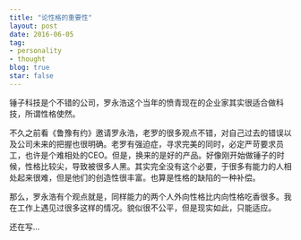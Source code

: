```yaml
---
title: "论性格的重要性"
layout: post
date: 2016-06-05
tag:
- personality
- thought
blog: true
star: false
---
```


锤子科技是个不错的公司，罗永浩这个当年的愤青现在的企业家其实很适合做科技，所谓性格使然。

不久之前看《鲁豫有约》邀请罗永浩，老罗的很多观点不错，对自己过去的错误以及公司未来的把握也很明确。老罗有强迫症，寻求完美的同时，必定严苛要求员工，也许是个难相处的CEO。但是，换来的是好的产品。好像刚开始做锤子的时候，性格比较尖，导致被很多人黑。其实完全没有这个必要，于很多有能力的人相处起来很难，但是他们的创造性很丰富。也算是性格的缺陷的一种补偿。

那么，罗永浩有个观点就是，同样能力的两个人外向性格比内向性格吃香很多。我在工作上遇见过很多这样的情况。貌似很不公平，但是现实如此，只能适应。

还在写...
